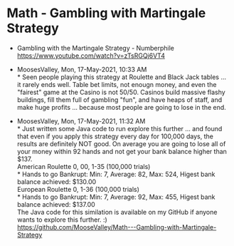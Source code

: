# Math - Gambling with Martingale Strategy

* Gambling with the Martingale Strategy - Numberphile
https://www.youtube.com/watch?v=zTsRGQj6VT4

* MoosesValley, Mon, 17-May-2021, 10:33 AM
<br>* Seen people playing this strategy at Roulette and Black Jack tables ...  it rarely ends well.  Table bet limits, not enougn money, and even the "fairest" game at the Casino is not 50/50.  Casinos build massive flashy buildings, fill them full of gambling "fun", and have heaps of staff, and make huge profits ... because most people are going to lose in the end.

* MoosesValley, Mon, 17-May-2021, 11:32 AM
<br>* Just written some Java code to run explore this further ...    and found that even if you apply this strategy every day for 100,000 days, the results are definitely NOT good.  On average you are going to lose all of your money within 92 hands and not get your bank balance higher than $137.
<br>American Roulette 0, 00, 1-35  (100,000 trials)
<br>* Hands to go Bankrupt:  Min: 7, Average: 82, Max: 524, Higest bank balance achieved: $130.00
<br>European Roulette 0, 1-36  (100,000 trials)
<br>* Hands to go Bankrupt:  Min: 7, Average: 92, Max: 455, Higest bank balance achieved: $137.00
<br>The Java code for this similation is available on my GitHub if anyone wants to explore this further.  :)
<br>https://github.com/MooseValley/Math---Gambling-with-Martingale-Strategy

